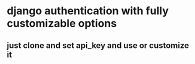 # django authentication with fully customizable options
## just clone and set api_key and use or customize it

